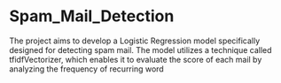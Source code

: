 # Spam_Mail_Detection
The project aims to develop a Logistic Regression model specifically designed for detecting spam mail. The model utilizes a technique called tfidfVectorizer, which enables it to evaluate the score of each mail by analyzing the frequency of recurring word
